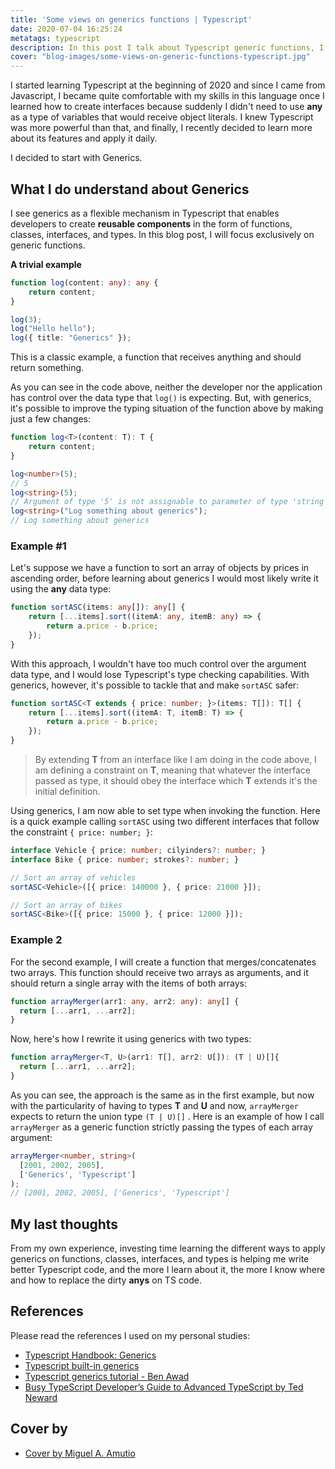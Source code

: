 ```yaml
---
title: 'Some views on generics functions | Typescript'
date: 2020-07-04 16:25:24
metatags: typescript
description: In this post I talk about Typescript generic functions, I show some practical examples
cover: "blog-images/some-views-on-generic-functions-typescript.jpg"
---
```


I started learning Typescript at the beginning of 2020 and since I came from Javascript, I became quite comfortable with my skills in this language once I learned how to create interfaces because suddenly I didn't need to use **any** as a type of variables that would receive object literals. I knew Typescript was more powerful than that, and finally, I recently decided to learn more about its features and apply it daily.

I decided to start with Generics.

## What I do understand about Generics

I see generics as a flexible mechanism in Typescript that enables developers to create **reusable components** in the form of functions, classes, interfaces, and types. In this blog post, I will focus exclusively on generic functions.

**A trivial example**

```typescript
function log(content: any): any {
	return content;
}

log(3);
log("Hello hello");
log({ title: "Generics" });
```

This is a classic example, a function that receives anything and should return something.

As you can see in the code above, neither the developer nor the application has control over the data type that `log()` is expecting. But, with generics, it's possible to improve the typing situation of the function above by making just a few changes:

```typescript
function log<T>(content: T): T {
	return content;
}

log<number>(5);
// 5
log<string>(5);
// Argument of type '5' is not assignable to parameter of type 'string'.
log<string>("Log something about generics");
// Log something about generics
```

### Example #1

Let's suppose we have a function to sort an array of objects by prices in ascending order, before learning about generics I would most likely write it using the **any** data type:

```typescript
function sortASC(items: any[]): any[] {
	return [...items].sort((itemA: any, itemB: any) => {
		return a.price - b.price;
	});
}
```

With this approach, I wouldn't have too much control over the argument data type, and I would lose Typescript's type checking capabilities. With generics, however, it's possible to tackle that and make `sortASC` safer:

```typescript
function sortASC<T extends { price: number; }>(items: T[]): T[] {
	return [...items].sort((itemA: T, itemB: T) => {
		return a.price - b.price;
	});
}
```

> By extending **T** from an interface like I am doing in the code above, I am defining a constraint on **T**, meaning that whatever the interface passed as type, it should obey the interface which **T** extends it's the initial definition.

Using generics, I am now able to set type when invoking the function. Here is a quick example calling `sortASC` using two different interfaces that follow the constraint `{ price: number; }`:

```typescript
interface Vehicle { price: number; cilyinders?: number; }
interface Bike { price: number; strokes?: number; }

// Sort an array of vehicles
sortASC<Vehicle>([{ price: 140000 }, { price: 21000 }]);

// Sort an array of bikes
sortASC<Bike>([{ price: 15000 }, { price: 12000 }]);
```



### Example 2

For the second example, I will create a function that merges/concatenates two arrays. This function should receive two arrays as arguments, and it should return a single array with the items of both arrays:

```typescript
function arrayMerger(arr1: any, arr2: any): any[] {
  return [...arr1, ...arr2];
}
```

Now, here's how I rewrite it using generics with two types:

```typescript
function arrayMerger<T, U>(arr1: T[], arr2: U[]): (T | U)[]{
  return [...arr1, ...arr2];
}
```

As you can see, the approach is the same as in the first example, but now with the particularity of having to types **T** and **U** and now, `arrayMerger` expects to return the union type `(T | U)[]` . Here is an example of how I call `arrayMerger` as a generic function strictly passing the types of each array argument:

```typescript
arrayMerger<number, string>(
  [2001, 2002, 2005],
  ['Generics', 'Typescript']
);
// [2001, 2002, 2005], ['Generics', 'Typescript']
```

## My last thoughts

From my own experience, investing time learning the different ways to apply generics on functions, classes, interfaces, and types is helping me write better Typescript code, and the more I learn about it, the more I know where and how to replace the dirty **anys** on TS code.

## References

Please read the references I used on my personal studies:

* [Typescript Handbook: Generics](https://www.typescriptlang.org/docs/handbook/generics.html)
* [Typescript built-in generics](https://fettblog.eu/typescript-built-in-generics/)
* [Typescript generics tutorial - Ben Awad](https://www.youtube.com/watch?v=nViEqpgwxHE)
* [Busy TypeScript Developer’s Guide to Advanced TypeScript by Ted Neward](https://www.youtube.com/watch?v=wD5WGkOEJRs)

## Cover by

* [Cover by Miguel A. Amutio](https://unsplash.com/photos/V6SR_VvxAQ0)